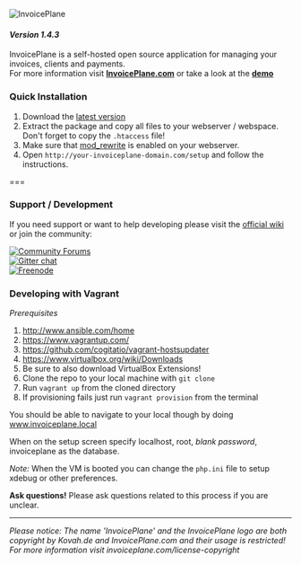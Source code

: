 ![InvoicePlane](http://invoiceplane.com/content/logo/PNG/logo_300x150.png)
#### _Version 1.4.3_

InvoicePlane is a self-hosted open source application for managing your invoices, clients and payments.    
For more information visit __[InvoicePlane.com](https://invoiceplane.com)__ or take a look at the __[demo](https://demo.invoiceplane.com)__

### Quick Installation

1. Download the [latest version](https://invoiceplane.com/downloads)
2. Extract the package and copy all files to your webserver / webspace. Don't forget to copy the `.htaccess` file!
3. Make sure that [mod_rewrite](https://go.invoiceplane.com/apachemodrewrite) is enabled on your webserver.
4. Open `http://your-invoiceplane-domain.com/setup` and follow the instructions.

===

### Support / Development

If you need support or want to help developing please visit the [official wiki](https://wiki.invoiceplane.com) or join the community:

[![Community Forums](https://invoiceplane.com/content/badges/badge_community.png)](https://community.invoiceplane.com/)   
[![Gitter chat](https://badges.gitter.im/InvoicePlane/InvoicePlane.png)](https://gitter.im/InvoicePlane/InvoicePlane)   
[![Freenode](https://invoiceplane.com/content/badges/badge_freenode.png)](irc://irc.freenode.net/InvoicePlane)

### Developing with Vagrant

*Prerequisites*


1. http://www.ansible.com/home
2. https://www.vagrantup.com/
3. https://github.com/cogitatio/vagrant-hostsupdater
4. https://www.virtualbox.org/wiki/Downloads
5. Be sure to also download VirtualBox Extensions!
6. Clone the repo to your local machine with `git clone`
7. Run `vagrant up` from the cloned directory
8. If provisioning fails just run `vagrant provision` from the terminal

You should be able to navigate to your local though by doing www.invoiceplane.local  

When on the setup screen specify localhost, root, *blank password*, invoiceplane as the database.

*Note:* When the VM is booted you can change the `php.ini` file to setup xdebug or other preferences.

__Ask questions!__ Please ask questions related to this process if you are unclear.

---
  
*Please notice: The name 'InvoicePlane' and the InvoicePlane logo are both copyright by Kovah.de and InvoicePlane.com
and their usage is restricted! For more information visit invoiceplane.com/license-copyright*

